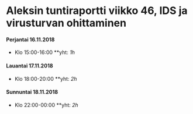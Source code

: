 # Aleksin tuntiraportti viikko 46, IDS ja virusturvan ohittaminen

#### Perjantai 16.11.2018  
* Klo 15:00-16:00 **yht: *1h*  


#### Lauantai 17.11.2018   
* Klo 18:00-20:00 **yht: *2h*  

#### Sunnuntai 18.11.2018   
* Klo 22:00-00:00 **yht: *2h*  
